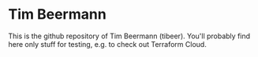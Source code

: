 # Tim Beermann

This is the github repository of Tim Beermann (tibeer).
You'll probably find here only stuff for testing, e.g. to check out Terraform Cloud.
